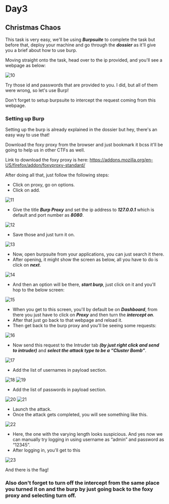 # Day3

## Christmas Chaos

This task is very easy, we'll be using ***Burpsuite*** to complete the task but before that, deploy your machine and go through the ***dossier*** as it'll give you a brief about how to use burp.

Moving straight onto the task, head over to the ip provided, and you'll see a webpage as below:

![10](https://user-images.githubusercontent.com/83836972/121354718-c71a0200-c94c-11eb-94b5-71185e697028.PNG)

Try those id and passwords that are provided to you.
I did, but all of them were wrong, so let's use Burp!

Don't forget to setup burpsuite to intercept the request coming from this webpage.

### Setting up Burp

Setting up the burp is already explained in the dossier but hey, there's an easy way to use that!

Download the foxy proxy from the browser and just bookmark it bcss it'll be going to help us in other CTFs as well.

Link to download the foxy proxy is here: https://addons.mozilla.org/en-US/firefox/addon/foxyproxy-standard/

After doing all that, just follow the following steps:

- Click on proxy, go on options.
- Click on add. 

![11](https://user-images.githubusercontent.com/83836972/121354740-ced9a680-c94c-11eb-9397-595b2ec8a82d.PNG)
- Give the title ***Burp Proxy*** and set the ip address to ***127.0.0.1*** which is default and port number as ***8080***.

![12](https://user-images.githubusercontent.com/83836972/121354762-d4cf8780-c94c-11eb-9d93-e84147b21da5.PNG)
- Save those and just turn it on.

![13](https://user-images.githubusercontent.com/83836972/121354790-db5dff00-c94c-11eb-8192-cc31352f77c9.PNG)
- Now, open burpsuite from your applications, you can just search it there.
- After opening, it might show the screen as below, all you have to do is click on ***next***.

![14](https://user-images.githubusercontent.com/83836972/121354808-e022b300-c94c-11eb-9e86-25c5306bb806.PNG)
- And then an option will be there, ***start burp***, just click on it and you'll hop to the below screen:

![15](https://user-images.githubusercontent.com/83836972/121354822-e44ed080-c94c-11eb-8bb2-2a1141e9a922.PNG)
- When you get to this screen, you'll by default be on ***Dashboard***, from there you just have to click on ***Proxy*** and then turn the ***intercept on***.
- After that just go back to that webpage and reload it.
- Then get back to the burp proxy and you'll be seeing some requests:

![16](https://user-images.githubusercontent.com/83836972/121354836-e7e25780-c94c-11eb-9466-33753a29259c.PNG)
- Now send this request to the Intruder tab ***(by just right click and send to intruder)*** and ***select the attack type to be a “Cluster Bomb”***. 

![17](https://user-images.githubusercontent.com/83836972/121354853-eca70b80-c94c-11eb-86e7-031a2052bb24.PNG)
- Add the list of usernames in payload section.

![18](https://user-images.githubusercontent.com/83836972/121354879-f29cec80-c94c-11eb-850c-3ec3f57d1036.PNG)
![19](https://user-images.githubusercontent.com/83836972/121354899-f7fa3700-c94c-11eb-9f38-afe5fa89f52a.PNG)
- Add the list of passwords in payload section.

![20](https://user-images.githubusercontent.com/83836972/121354921-fcbeeb00-c94c-11eb-85e2-0855f4eed5d3.PNG)
![21](https://user-images.githubusercontent.com/83836972/121354939-01839f00-c94d-11eb-98ee-aae3096c9a5d.PNG)
- Launch the attack.
- Once the attack gets completed, you will see something like this.

![22](https://user-images.githubusercontent.com/83836972/121354970-08aaad00-c94d-11eb-9428-bdfcc79ca308.PNG)
- Here, the one with the varying length looks suspicious. And yes now we can manually try logging in using username as “admin” and password as “12345”.
- After logging in, you'll get to this

![23](https://user-images.githubusercontent.com/83836972/121354992-0ea08e00-c94d-11eb-9508-b6ea4477e7e6.PNG)

And there is the flag!

### Also don't forget to turn off the intercept from the same place you turned it on and the burp by just going back to the foxy proxy and selecting turn off. 
